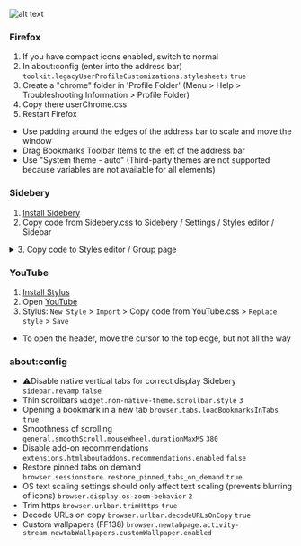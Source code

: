 ![alt text](demo.gif)

### Firefox
1. If you have compact icons enabled, switch to normal
2. In about:config (enter into the address bar) `toolkit.legacyUserProfileCustomizations.stylesheets` `true`
3. Create a "chrome" folder in 'Profile Folder' (Menu > Help > Troubleshooting Information > Profile Folder)
4. Copy there userChrome.css
5. Restart Firefox

- Use padding around the edges of the address bar to scale and move the window
- Drag Bookmarks Toolbar Items to the left of the address bar
- Use "System theme - auto" (Third-party themes are not supported because variables are not available for all elements)



### Sidebery
1. [Install Sidebery](https://github.com/mbnuqw/sidebery)
2. Copy code from Sidebery.css to Sidebery / Settings / Styles editor / Sidebar
<details><summary><b1>3. Copy code to Styles editor / Group page </b1></summary>

> #root[data-frame-color-scheme=dark] {--s-toolbar-bg: hsl(252, 4%, 9%) !important}
> 
> html {background-color: var(--s-toolbar-bg) !important}
> 
> .title {opacity: .7}

</details>


### YouTube
1. [Install Stylus](https://addons.mozilla.org/firefox/addon/styl-us/)
2. Open [YouTube](https://youtube.com)
3. Stylus: `New Style` > `Import` > Copy code from YouTube.css > `Replace style` > `Save`

- To open the header, move the cursor to the top edge, but not all the way


### about:config
- ⚠️Disable native vertical tabs for correct display Sidebery
`sidebar.revamp` `false`
- Thin scrollbars
`widget.non-native-theme.scrollbar.style` `3`
- Opening a bookmark in a new tab
`browser.tabs.loadBookmarksInTabs` `true`
- Smoothness of scrolling
`general.smoothScroll.mouseWheel.durationMaxMS` `380`
- Disable add-on recommendations
`extensions.htmlaboutaddons.recommendations.enabled` `false`
- Restore pinned tabs on demand
`browser.sessionstore.restore_pinned_tabs_on_demand` `true`
- OS text scaling settings should only affect text scaling (prevents blurring of icons)
`browser.display.os-zoom-behavior` `2`
- Trim https
`browser.urlbar.trimHttps` `true`
- Decode URLs on copy
`browser.urlbar.decodeURLsOnCopy` `true`
- Custom wallpapers (FF138)
`browser.newtabpage.activity-stream.newtabWallpapers.customWallpaper.enabled`
